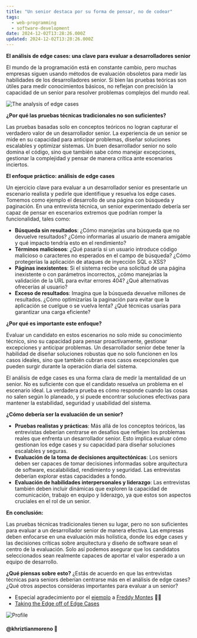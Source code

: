 ```yaml
---
title: "Un senior destaca por su forma de pensar, no de codear"
tags:
  - web-programming
  - software-development
date: 2024-12-02T13:28:26.000Z
updated: 2024-12-02T13:28:26.000Z
---
```


**El análisis de edge cases: una clave para evaluar a desarrolladores senior**

El mundo de la programación está en constante cambio, pero muchas empresas siguen usando métodos de evaluación obsoletos para medir las habilidades de los desarrolladores senior. Si bien las pruebas teóricas son útiles para medir conocimientos básicos, no reflejan con precisión la capacidad de un senior para resolver problemas complejos del mundo real.

![The analysis of edge cases](/posts/edge-cases.webp)

**¿Por qué las pruebas técnicas tradicionales no son suficientes?**

Las pruebas basadas solo en conceptos teóricos no logran capturar el verdadero valor de un desarrollador senior. La experiencia de un senior se mide en su capacidad para anticipar problemas, diseñar soluciones escalables y optimizar sistemas. Un buen desarrollador senior no solo domina el código, sino que también sabe cómo manejar excepciones, gestionar la complejidad y pensar de manera crítica ante escenarios inciertos.

**El enfoque práctico: análisis de edge cases**

Un ejercicio clave para evaluar a un desarrollador senior es presentarle un escenario realista y pedirle que identifique y resuelva los edge cases. Tomemos como ejemplo el desarrollo de una página con búsqueda y paginación. En una entrevista técnica, un senior experimentado debería ser capaz de pensar en escenarios extremos que podrían romper la funcionalidad, tales como:

- **Búsqueda sin resultados**: ¿Cómo manejarías una búsqueda que no devuelve resultados? ¿Cómo informarías al usuario de manera amigable y qué impacto tendría esto en el rendimiento?
- **Términos maliciosos**: ¿Qué pasaría si un usuario introduce código malicioso o caracteres no esperados en el campo de búsqueda? ¿Cómo protegerías la aplicación de ataques de inyección SQL o XSS?
- **Páginas inexistentes**: Si el sistema recibe una solicitud de una página inexistente o con parámetros incorrectos, ¿cómo manejarías la validación de la URL para evitar errores 404? ¿Qué alternativas ofrecerías al usuario?
- **Exceso de resultados**: Imagina que la búsqueda devuelve millones de resultados. ¿Cómo optimizarías la paginación para evitar que la aplicación se cuelgue o se vuelva lenta? ¿Qué técnicas usarías para garantizar una carga eficiente?

**¿Por qué es importante este enfoque?**

Evaluar un candidato en estos escenarios no solo mide su conocimiento técnico, sino su capacidad para pensar proactivamente, gestionar excepciones y anticipar problemas. Un desarrollador senior debe tener la habilidad de diseñar soluciones robustas que no solo funcionen en los casos ideales, sino que también cubran esos casos excepcionales que pueden surgir durante la operación diaria del sistema.

El análisis de edge cases es una forma clara de medir la mentalidad de un senior. No es suficiente con que el candidato resuelva un problema en el escenario ideal. La verdadera prueba es cómo responde cuando las cosas no salen según lo planeado, y si puede encontrar soluciones efectivas para mantener la estabilidad, seguridad y usabilidad del sistema.

**¿Cómo debería ser la evaluación de un senior?**

- **Pruebas realistas y prácticas**: Más allá de los conceptos teóricos, las entrevistas deberían centrarse en desafíos que reflejen los problemas reales que enfrenta un desarrollador senior. Esto implica evaluar cómo gestionan los edge cases y su capacidad para diseñar soluciones escalables y seguras.
- **Evaluación de la toma de decisiones arquitectónicas**: Los seniors deben ser capaces de tomar decisiones informadas sobre arquitectura de software, escalabilidad, rendimiento y seguridad. Las entrevistas deberían explorar estas capacidades a fondo.
- **Evaluación de habilidades interpersonales y liderazgo**: Las entrevistas también deben incluir dinámicas que exploren la capacidad de comunicación, trabajo en equipo y liderazgo, ya que estos son aspectos cruciales en el rol de un senior.

**En conclusión:**

Las pruebas técnicas tradicionales tienen su lugar, pero no son suficientes para evaluar a un desarrollador senior de manera efectiva. Las empresas deben enfocarse en una evaluación más holística, donde los edge cases y las decisiones críticas sobre arquitectura y diseño de software sean el centro de la evaluación. Solo así podemos asegurar que los candidatos seleccionados sean realmente capaces de aportar el valor esperado a un equipo de desarrollo.

**¿Qué piensas sobre esto?** ¿Estás de acuerdo en que las entrevistas técnicas para seniors deberían centrarse más en el análisis de edge cases? ¿Qué otros aspectos consideras importantes para evaluar a un senior?

- Especial agradecimiento por el [ejemplo](https://x.com/fmontes/status/1863583811130343597) a [Freddy Montes](https://x.com/fmontes) 🙏🏻
- [Taking the Edge off of Edge Cases](https://medium.com/swlh/taking-the-edge-off-of-edge-cases-7b3008d83a57)

![Profile](https://res.cloudinary.com/khriztianmoreno/image/upload/c_scale,w_148/v1591324337/KM-brand/stickers/sticker-3_2x.png)

#### @khriztianmoreno 🚀
